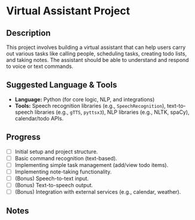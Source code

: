 # Virtual Assistant Project

## Description

This project involves building a virtual assistant that can help users carry out various tasks like calling people, scheduling tasks, creating todo lists, and taking notes. The assistant should be able to understand and respond to voice or text commands.

## Suggested Language & Tools

*   **Language:** Python (for core logic, NLP, and integrations)
*   **Tools:** Speech recognition libraries (e.g., `SpeechRecognition`), text-to-speech libraries (e.g., `gTTS`, `pyttsx3`), NLP libraries (e.g., NLTK, spaCy), calendar/todo APIs.

## Progress

*   [ ] Initial setup and project structure.
*   [ ] Basic command recognition (text-based).
*   [ ] Implementing simple task management (add/view todo items).
*   [ ] Implementing note-taking functionality.
*   [ ] (Bonus) Speech-to-text input.
*   [ ] (Bonus) Text-to-speech output.
*   [ ] (Bonus) Integration with external services (e.g., calendar, weather).

## Notes

